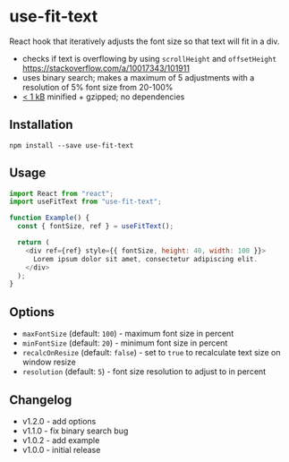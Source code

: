 # use-fit-text

React hook that iteratively adjusts the font size so that text will fit in a div.
 
  - checks if text is overflowing by using `scrollHeight` and `offsetHeight`
    https://stackoverflow.com/a/10017343/101911
  - uses binary search; makes a maximum of 5 adjustments with a resolution
    of 5% font size from 20-100%
  - [< 1 kB](https://bundlephobia.com/result?p=use-fit-text@1.2.0) minified + gzipped; no dependencies

## Installation

```
npm install --save use-fit-text
```

## Usage

```js
import React from "react";
import useFitText from "use-fit-text";

function Example() {
  const { fontSize, ref } = useFitText();

  return (
    <div ref={ref} style={{ fontSize, height: 40, width: 100 }}>
      Lorem ipsum dolor sit amet, consectetur adipiscing elit.
    </div>
  );
}
```

## Options

- `maxFontSize` (default: `100`) - maximum font size in percent
- `minFontSize` (default: `20`) - minimum font size in percent
- `recalcOnResize` (default: `false`) - set to `true` to recalculate text size on window resize
- `resolution` (default: `5`) - font size resolution to adjust to in percent

## Changelog

- v1.2.0 - add options
- v1.1.0 - fix binary search bug
- v1.0.2 - add example
- v1.0.0 - initial release
